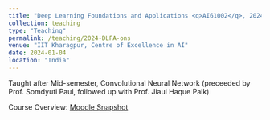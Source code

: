 ```yaml
---
title: "Deep Learning Foundations and Applications <q>AI61002</q>, 2024 Spring, IIT Kharagpur"
collection: teaching
type: "Teaching"
permalink: /teaching/2024-DLFA-ons
venue: "IIT Kharagpur, Centre of Excellence in AI"
date: 2024-01-04
location: "India"
---
```

   Taught after Mid-semester, Convolutional Neural Network  (preceeded by Prof. Somdyuti Paul, followed up with Prof. Jiaul Haque Paik) 
   
   Course Overview: <a href="../files/Teaching_DLFA_2024S_ons.pdf">Moodle Snapshot</a>


